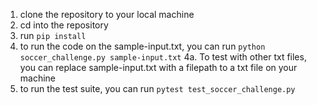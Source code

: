 1. clone the repository to your local machine
2. cd into the repository
3. run `pip install`
4. to run the code on the sample-input.txt, you can run `python soccer_challenge.py sample-input.txt`
    4a. To test with other txt files, you can replace sample-input.txt with a filepath to a txt file on your machine
5. to run the test suite, you can run `pytest test_soccer_challenge.py`